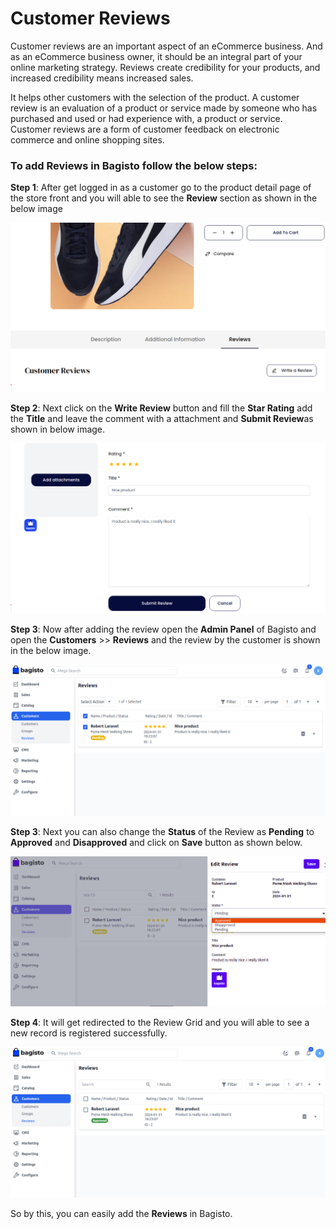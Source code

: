 # Customer Reviews

Customer reviews are an important aspect of an eCommerce business. And as an eCommerce business owner, it should be an integral part of your online marketing strategy. Reviews create credibility for your products, and increased credibility means increased sales.

It helps other customers with the selection of the product. A customer review is an evaluation of a product or service made by someone who has purchased and used or had experience with, a product or service. Customer reviews are a form of customer feedback on electronic commerce and online shopping sites. 

### To add Reviews in Bagisto follow the below steps:

**Step 1**: After get logged in as a customer go to the product detail page of the store front and you will able to see the **Review** section as shown in the below image

 ![Review](../../assets/2.1.0/images/customer/review.png)

**Step 2**: Next click on the **Write Review** button and fill the **Star Rating** add the **Title** and leave the comment with a attachment and **Submit Review**as shown in below image.

 ![Rating](../../assets/2.1.0/images/customer/rating.png)

 **Step 3**: Now after adding the review open the **Admin Panel** of Bagisto and open the **Customers** >> **Reviews** and the review by the customer is shown in the below image.

  ![Admin Review](../../assets/2.1.0/images/customer/adminReview.png)

**Step 3**: Next you can also change the **Status** of the Review as **Pending** to **Approved** and **Disapproved** and click on **Save** button as shown below.

![Review Status](../../assets/2.1.0/images/customer/reviewStatus.png)

**Step 4**: It will get redirected to the Review Grid and you will able to see a new record is registered successfully.

![output](../../assets/2.1.0/images/customer/output.png)

So by this, you can easily add the **Reviews** in Bagisto.
